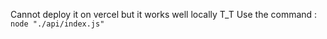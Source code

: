 Cannot deploy it on vercel but it works well locally T_T
Use the command :
` node "./api/index.js" `
